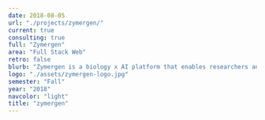 ```yaml
---
date: 2018-08-05
url: "./projects/zymergen/"
current: true
consulting: true
full: "Zymergen"
area: "Full Stack Web"
retro: false
blurb: "Zymergen is a biology x AI platform that enables researchers and scientists to navigate the genomic search space. We will build infrastructure to convert DNA specifications to a self-designed json format and visualize the plasmid architectures contained in those specifications."
logo: "./assets/zymergen-logo.jpg"
semester: "Fall"
year: "2018"
navcolor: "light"
title: "zymergen"
---
```

